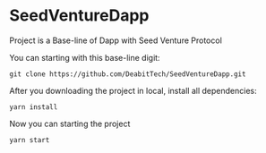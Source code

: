 # SeedVentureDapp

Project is a Base-line of Dapp with Seed Venture Protocol

You can starting with this base-line digit:

`git clone https://github.com/DeabitTech/SeedVentureDapp.git`

After you downloading the project in local, install all dependencies:

`yarn install`

Now you can starting the project

`yarn start`
